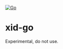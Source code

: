 [![Go](https://github.com/nixberg/xid-go/actions/workflows/go.yml/badge.svg)](https://github.com/nixberg/xid-go/actions/workflows/go.yml)

# xid-go

Experimental, do not use.
